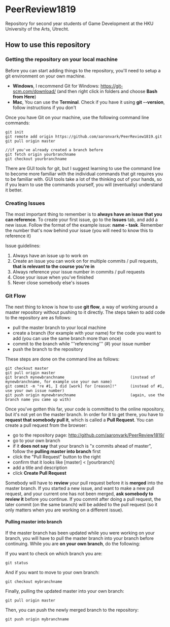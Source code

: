 # PeerReview1819

Repository for second year students of Game Development at the HKU University of the Arts, Utrecht.

## How to use this repository

### Getting the repository on your local machine
Before you can start adding things to the repository, you'll need to setup a git environment on your own machine.

- **Windows**, I recommend Git for Windows: https://git-scm.com/download/ (and then right click in folders and choose **Bash from Here**)
- **Mac**, You can use the **Terminal**. Check if you have it using **git --version**, follow instructions if you don't

Once you have Git on your machine, use the following command line commands:

	git init
	git remote add origin https://github.com/aaronvark/PeerReview1819.git
	git pull origin master
	
	//if you've already created a branch before
	git fetch origin yourbranchname
	git checkout yourbranchname

There are GUI tools for git, but I suggest learning to use the command line to become more familiar with the individual commands that git requires you to be familiar with. GUI tools take a lot of the thinking out of your hands, so if you learn to use the commands yourself, you will (eventually) understand it better.

### Creating Issues
The most important thing to remember is to **always have an issue that you can reference**. To create your first issue, go to the **Issues** tab, and add a new issue. Follow the format of the example issue: **name - task**. Remember the number that's now behind your issue (you will need to know this to reference it)

Issue guidelines:
1. Always have an issue up to work on
2. Create an issue you can work on for multiple commits / pull requests, **that is relevant to the course you're in**
3. Always reference your issue number in commits / pull requests
4. Close your issue when you've finished
5. Never close somebody else's issues

### Git Flow
The next thing to know is how to use **git flow**, a way of working around a master repository without pushing to it directly. The steps taken to add code to the repository are as follows:

- pull the master branch to your local machine
- create a branch (for example with your name) for the code you want to add (you can use the same branch more than once)
- commit to the branch while '''referencing''' (#) your issue number
- push the branch to the repository

These steps are done on the command line as follows:

    git checkout master
	git pull origin master
    git branch mynewbranchname                             (instead of mynewbranchname, for example use your own name)
    git commit -m "re #1, I did [work] for [reason]!"      (instead of #1, use your own issue number)
    git push origin mynewbranchname                        (again, use the branch name you came up with)

Once you've gotten this far, your code is committed to the online repository, but it's not yet on the master branch. In order for it to get there, you have to **request that somebody pull it**, which is called a **Pull Request**. You can create a pull request from the browser:

- go to the repository page: http://github.com/aaronvark/PeerReview1819/
- go to your own branch
- if it **does not say** that your branch is "x commits ahead of master", follow the **pulling master into branch** first
- click the "Pull Request" button to the right
- confirm that it looks like [master] < [yourbranch]
- add a title and description
- click **Create Pull Request**

Somebody will have to **review** your pull request before it is **merged** into the master branch. If you started a new issue, and want to make a new pull request, and your current one has not been merged, **ask somebody to review it** before you continue. If you commit after doing a pull request, the later commit (on the same branch) will be added to the pull request (so it only matters when you are working on a different issue).

#### Pulling master into branch
If the master branch has been updated while you were working on your branch, you will have to pull the master branch into your branch before continuing. While you are **on your own branch**, do the following:

If you want to check on which branch you are:

	git status

And if you want to move to your own branch:

	git checkout mybranchname

Finally, pulling the updated master into your own branch:

	git pull origin master

Then, you can push the newly merged branch to the repository:

	git push origin mybranchname



